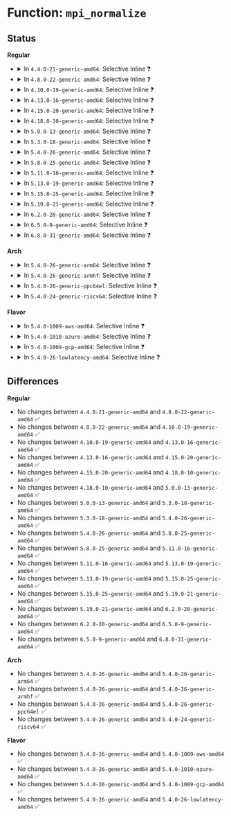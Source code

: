 # Function: <code>mpi_normalize</code>

## Status
<b>Regular</b>
<ul>
<li>
<details>
<summary>In <code>4.4.0-21-generic-amd64</code>: Selective Inline ❓</summary>

```c
void mpi_normalize(MPI a)
```

```json
{
  "name": "mpi_normalize",
  "collision_type": "Unique Global",
  "inline_type": "Selective",
  "funcs": [
    {
      "addr": 18446744071583134624,
      "name": "mpi_normalize",
      "external": true,
      "loc": "lib/mpi/mpi-bit.c:30",
      "file": "lib/mpi/mpi-bit.c",
      "inline": "not declared, inlined",
      "caller_inline": [
        "lib/mpi/mpi-bit.c:mpi_get_nbits"
      ],
      "caller_func": [
        "lib/mpi/mpi-cmp.c:mpi_cmp",
        "lib/mpi/mpi-cmp.c:mpi_cmp"
      ]
    }
  ],
  "symbols": [
    {
      "addr": 18446744071583134704,
      "name": "mpi_normalize",
      "section": ".text",
      "bind": "STB_GLOBAL",
      "size": 54
    }
  ]
}
```
</details>
</li>
<li>
<details>
<summary>In <code>4.8.0-22-generic-amd64</code>: Selective Inline ❓</summary>

```c
void mpi_normalize(MPI a)
```

```json
{
  "name": "mpi_normalize",
  "collision_type": "Unique Global",
  "inline_type": "Selective",
  "funcs": [
    {
      "addr": 18446744071583428416,
      "name": "mpi_normalize",
      "external": true,
      "loc": "lib/mpi/mpi-bit.c:30",
      "file": "lib/mpi/mpi-bit.c",
      "inline": "not declared, inlined",
      "caller_inline": [
        "lib/mpi/mpi-bit.c:mpi_get_nbits"
      ],
      "caller_func": [
        "lib/mpi/mpi-cmp.c:mpi_cmp",
        "lib/mpi/mpi-cmp.c:mpi_cmp"
      ]
    }
  ],
  "symbols": [
    {
      "addr": 18446744071583428496,
      "name": "mpi_normalize",
      "section": ".text",
      "bind": "STB_GLOBAL",
      "size": 54
    }
  ]
}
```
</details>
</li>
<li>
<details>
<summary>In <code>4.10.0-19-generic-amd64</code>: Selective Inline ❓</summary>

```c
void mpi_normalize(MPI a)
```

```json
{
  "name": "mpi_normalize",
  "collision_type": "Unique Global",
  "inline_type": "Selective",
  "funcs": [
    {
      "addr": 18446744071583554064,
      "name": "mpi_normalize",
      "external": true,
      "loc": "lib/mpi/mpi-bit.c:30",
      "file": "lib/mpi/mpi-bit.c",
      "inline": "not declared, inlined",
      "caller_inline": [
        "lib/mpi/mpi-bit.c:mpi_get_nbits"
      ],
      "caller_func": [
        "lib/mpi/mpi-cmp.c:mpi_cmp",
        "lib/mpi/mpi-cmp.c:mpi_cmp"
      ]
    }
  ],
  "symbols": [
    {
      "addr": 18446744071583554144,
      "name": "mpi_normalize",
      "section": ".text",
      "bind": "STB_GLOBAL",
      "size": 54
    }
  ]
}
```
</details>
</li>
<li>
<details>
<summary>In <code>4.13.0-16-generic-amd64</code>: Selective Inline ❓</summary>

```c
void mpi_normalize(MPI a)
```

```json
{
  "name": "mpi_normalize",
  "collision_type": "Unique Global",
  "inline_type": "Selective",
  "funcs": [
    {
      "addr": 18446744071583591680,
      "name": "mpi_normalize",
      "external": true,
      "loc": "lib/mpi/mpi-bit.c:30",
      "file": "lib/mpi/mpi-bit.c",
      "inline": "not declared, inlined",
      "caller_inline": [
        "lib/mpi/mpi-bit.c:mpi_get_nbits"
      ],
      "caller_func": [
        "lib/mpi/mpi-cmp.c:mpi_cmp",
        "lib/mpi/mpi-cmp.c:mpi_cmp"
      ]
    }
  ],
  "symbols": [
    {
      "addr": 18446744071583591760,
      "name": "mpi_normalize",
      "section": ".text",
      "bind": "STB_GLOBAL",
      "size": 54
    }
  ]
}
```
</details>
</li>
<li>
<details>
<summary>In <code>4.15.0-20-generic-amd64</code>: Selective Inline ❓</summary>

```c
void mpi_normalize(MPI a)
```

```json
{
  "name": "mpi_normalize",
  "collision_type": "Unique Global",
  "inline_type": "Selective",
  "funcs": [
    {
      "addr": 18446744071583837824,
      "name": "mpi_normalize",
      "external": true,
      "loc": "lib/mpi/mpi-bit.c:30",
      "file": "lib/mpi/mpi-bit.c",
      "inline": "not declared, inlined",
      "caller_inline": [
        "lib/mpi/mpi-bit.c:mpi_get_nbits"
      ],
      "caller_func": [
        "lib/mpi/mpi-cmp.c:mpi_cmp",
        "lib/mpi/mpi-cmp.c:mpi_cmp"
      ]
    }
  ],
  "symbols": [
    {
      "addr": 18446744071583837904,
      "name": "mpi_normalize",
      "section": ".text",
      "bind": "STB_GLOBAL",
      "size": 54
    }
  ]
}
```
</details>
</li>
<li>
<details>
<summary>In <code>4.18.0-10-generic-amd64</code>: Selective Inline ❓</summary>

```c
void mpi_normalize(MPI a)
```

```json
{
  "name": "mpi_normalize",
  "collision_type": "Unique Global",
  "inline_type": "Selective",
  "funcs": [
    {
      "addr": 18446744071584038400,
      "name": "mpi_normalize",
      "external": true,
      "loc": "lib/mpi/mpi-bit.c:30",
      "file": "lib/mpi/mpi-bit.c",
      "inline": "not declared, inlined",
      "caller_inline": [
        "lib/mpi/mpi-bit.c:mpi_get_nbits"
      ],
      "caller_func": [
        "lib/mpi/mpi-cmp.c:mpi_cmp",
        "lib/mpi/mpi-cmp.c:mpi_cmp"
      ]
    }
  ],
  "symbols": [
    {
      "addr": 18446744071584038496,
      "name": "mpi_normalize",
      "section": ".text",
      "bind": "STB_GLOBAL",
      "size": 49
    }
  ]
}
```
</details>
</li>
<li>
<details>
<summary>In <code>5.0.0-13-generic-amd64</code>: Selective Inline ❓</summary>

```c
void mpi_normalize(MPI a)
```

```json
{
  "name": "mpi_normalize",
  "collision_type": "Unique Global",
  "inline_type": "Selective",
  "funcs": [
    {
      "addr": 18446744071584121168,
      "name": "mpi_normalize",
      "external": true,
      "loc": "lib/mpi/mpi-bit.c:30",
      "file": "lib/mpi/mpi-bit.c",
      "inline": "not declared, inlined",
      "caller_inline": [
        "lib/mpi/mpi-bit.c:mpi_get_nbits"
      ],
      "caller_func": [
        "lib/mpi/mpi-cmp.c:mpi_cmp",
        "lib/mpi/mpi-cmp.c:mpi_cmp"
      ]
    }
  ],
  "symbols": [
    {
      "addr": 18446744071584121264,
      "name": "mpi_normalize",
      "section": ".text",
      "bind": "STB_GLOBAL",
      "size": 49
    }
  ]
}
```
</details>
</li>
<li>
<details>
<summary>In <code>5.3.0-18-generic-amd64</code>: Selective Inline ❓</summary>

```c
void mpi_normalize(MPI a)
```

```json
{
  "name": "mpi_normalize",
  "collision_type": "Unique Global",
  "inline_type": "Selective",
  "funcs": [
    {
      "addr": 18446744071584309920,
      "name": "mpi_normalize",
      "external": true,
      "loc": "lib/mpi/mpi-bit.c:30",
      "file": "lib/mpi/mpi-bit.c",
      "inline": "not declared, inlined",
      "caller_inline": [
        "lib/mpi/mpi-bit.c:mpi_get_nbits"
      ],
      "caller_func": [
        "lib/mpi/mpi-cmp.c:mpi_cmp",
        "lib/mpi/mpi-cmp.c:mpi_cmp"
      ]
    }
  ],
  "symbols": [
    {
      "addr": 18446744071584309984,
      "name": "mpi_normalize",
      "section": ".text",
      "bind": "STB_GLOBAL",
      "size": 33
    }
  ]
}
```
</details>
</li>
<li>
<details>
<summary>In <code>5.4.0-26-generic-amd64</code>: Selective Inline ❓</summary>

```c
void mpi_normalize(MPI a)
```

```json
{
  "name": "mpi_normalize",
  "collision_type": "Unique Global",
  "inline_type": "Selective",
  "funcs": [
    {
      "addr": 18446744071584444592,
      "name": "mpi_normalize",
      "external": true,
      "loc": "lib/mpi/mpi-bit.c:30",
      "file": "lib/mpi/mpi-bit.c",
      "inline": "not declared, inlined",
      "caller_inline": [
        "lib/mpi/mpi-bit.c:mpi_get_nbits"
      ],
      "caller_func": [
        "lib/mpi/mpi-cmp.c:mpi_cmp",
        "lib/mpi/mpi-cmp.c:mpi_cmp"
      ]
    }
  ],
  "symbols": [
    {
      "addr": 18446744071584444656,
      "name": "mpi_normalize",
      "section": ".text",
      "bind": "STB_GLOBAL",
      "size": 33
    }
  ]
}
```
</details>
</li>
<li>
<details>
<summary>In <code>5.8.0-25-generic-amd64</code>: Selective Inline ❓</summary>

```c
void mpi_normalize(MPI a)
```

```json
{
  "name": "mpi_normalize",
  "collision_type": "Unique Global",
  "inline_type": "Selective",
  "funcs": [
    {
      "addr": 18446744071585007968,
      "name": "mpi_normalize",
      "external": true,
      "loc": "lib/mpi/mpi-bit.c:30",
      "file": "lib/mpi/mpi-bit.c",
      "inline": "not declared, inlined",
      "caller_inline": [
        "lib/mpi/mpi-bit.c:mpi_get_nbits"
      ],
      "caller_func": [
        "lib/mpi/mpi-cmp.c:mpi_cmp",
        "lib/mpi/mpi-cmp.c:mpi_cmp"
      ]
    }
  ],
  "symbols": [
    {
      "addr": 18446744071585008032,
      "name": "mpi_normalize",
      "section": ".text",
      "bind": "STB_GLOBAL",
      "size": 34
    }
  ]
}
```
</details>
</li>
<li>
<details>
<summary>In <code>5.11.0-16-generic-amd64</code>: Selective Inline ❓</summary>

```c
void mpi_normalize(MPI a)
```

```json
{
  "name": "mpi_normalize",
  "collision_type": "Unique Global",
  "inline_type": "Selective",
  "funcs": [
    {
      "addr": 18446744071585147573,
      "name": "mpi_normalize",
      "external": true,
      "loc": "lib/mpi/mpi-bit.c:30",
      "file": "lib/mpi/mpi-bit.c",
      "inline": "not declared, inlined",
      "caller_inline": [
        "lib/mpi/mpi-bit.c:mpi_get_nbits"
      ],
      "caller_func": [
        "lib/mpi/mpicoder.c:mpi_scanval",
        "lib/mpi/mpi-cmp.c:do_mpi_cmp",
        "lib/mpi/mpi-cmp.c:do_mpi_cmp",
        "lib/mpi/mpi-sub-ui.c:mpi_sub_ui",
        "lib/mpi/mpi-mod.c:mpi_mod_barrett",
        "lib/mpi/mpi-mod.c:mpi_barrett_init"
      ]
    }
  ],
  "symbols": [
    {
      "addr": 18446744071585147248,
      "name": "mpi_normalize",
      "section": ".text",
      "bind": "STB_GLOBAL",
      "size": 44
    }
  ]
}
```
</details>
</li>
<li>
<details>
<summary>In <code>5.13.0-19-generic-amd64</code>: Selective Inline ❓</summary>

```c
void mpi_normalize(MPI a)
```

```json
{
  "name": "mpi_normalize",
  "collision_type": "Unique Global",
  "inline_type": "Selective",
  "funcs": [
    {
      "addr": 18446744071585028165,
      "name": "mpi_normalize",
      "external": true,
      "loc": "lib/mpi/mpi-bit.c:30",
      "file": "lib/mpi/mpi-bit.c",
      "inline": "not declared, inlined",
      "caller_inline": [
        "lib/mpi/mpi-bit.c:mpi_get_nbits"
      ],
      "caller_func": [
        "lib/mpi/mpicoder.c:mpi_scanval",
        "lib/mpi/mpi-cmp.c:do_mpi_cmp",
        "lib/mpi/mpi-cmp.c:do_mpi_cmp",
        "lib/mpi/mpi-sub-ui.c:mpi_sub_ui",
        "lib/mpi/mpi-mod.c:mpi_mod_barrett",
        "lib/mpi/mpi-mod.c:mpi_barrett_init"
      ]
    }
  ],
  "symbols": [
    {
      "addr": 18446744071585027840,
      "name": "mpi_normalize",
      "section": ".text",
      "bind": "STB_GLOBAL",
      "size": 44
    }
  ]
}
```
</details>
</li>
<li>
<details>
<summary>In <code>5.15.0-25-generic-amd64</code>: Selective Inline ❓</summary>

```c
void mpi_normalize(MPI a)
```

```json
{
  "name": "mpi_normalize",
  "collision_type": "Unique Global",
  "inline_type": "Selective",
  "funcs": [
    {
      "addr": 18446744071585471093,
      "name": "mpi_normalize",
      "external": true,
      "loc": "lib/mpi/mpi-bit.c:30",
      "file": "lib/mpi/mpi-bit.c",
      "inline": "not declared, inlined",
      "caller_inline": [
        "lib/mpi/mpi-bit.c:mpi_get_nbits"
      ],
      "caller_func": [
        "lib/mpi/mpicoder.c:mpi_scanval",
        "lib/mpi/mpi-cmp.c:do_mpi_cmp",
        "lib/mpi/mpi-cmp.c:do_mpi_cmp",
        "lib/mpi/mpi-sub-ui.c:mpi_sub_ui",
        "lib/mpi/mpi-mod.c:mpi_mod_barrett",
        "lib/mpi/mpi-mod.c:mpi_barrett_init"
      ]
    }
  ],
  "symbols": [
    {
      "addr": 18446744071585470768,
      "name": "mpi_normalize",
      "section": ".text",
      "bind": "STB_GLOBAL",
      "size": 44
    }
  ]
}
```
</details>
</li>
<li>
<details>
<summary>In <code>5.19.0-21-generic-amd64</code>: Selective Inline ❓</summary>

```c
void mpi_normalize(MPI a)
```

```json
{
  "name": "mpi_normalize",
  "collision_type": "Unique Global",
  "inline_type": "Selective",
  "funcs": [
    {
      "addr": 18446744071586614677,
      "name": "mpi_normalize",
      "external": true,
      "loc": "lib/mpi/mpi-bit.c:30",
      "file": "lib/mpi/mpi-bit.c",
      "inline": "not declared, inlined",
      "caller_inline": [
        "lib/mpi/mpi-bit.c:mpi_get_nbits"
      ],
      "caller_func": [
        "lib/mpi/mpicoder.c:mpi_scanval",
        "lib/mpi/mpi-cmp.c:do_mpi_cmp",
        "lib/mpi/mpi-cmp.c:do_mpi_cmp",
        "lib/mpi/mpi-sub-ui.c:mpi_sub_ui",
        "lib/mpi/mpi-mod.c:mpi_mod_barrett",
        "lib/mpi/mpi-mod.c:mpi_barrett_init"
      ]
    }
  ],
  "symbols": [
    {
      "addr": 18446744071586613776,
      "name": "mpi_normalize",
      "section": ".text",
      "bind": "STB_GLOBAL",
      "size": 56
    }
  ]
}
```
</details>
</li>
<li>
<details>
<summary>In <code>6.2.0-20-generic-amd64</code>: Selective Inline ❓</summary>

```c
void mpi_normalize(MPI a)
```

```json
{
  "name": "mpi_normalize",
  "collision_type": "Unique Global",
  "inline_type": "Selective",
  "funcs": [
    {
      "addr": 18446744071587856933,
      "name": "mpi_normalize",
      "external": true,
      "loc": "lib/mpi/mpi-bit.c:30",
      "file": "lib/mpi/mpi-bit.c",
      "inline": "not declared, inlined",
      "caller_inline": [
        "lib/mpi/mpi-bit.c:mpi_get_nbits"
      ],
      "caller_func": [
        "lib/mpi/mpicoder.c:mpi_scanval",
        "lib/mpi/mpi-cmp.c:do_mpi_cmp",
        "lib/mpi/mpi-cmp.c:do_mpi_cmp",
        "lib/mpi/mpi-sub-ui.c:mpi_sub_ui",
        "lib/mpi/mpi-mod.c:mpi_mod_barrett",
        "lib/mpi/mpi-mod.c:mpi_barrett_init"
      ]
    }
  ],
  "symbols": [
    {
      "addr": 18446744071587855952,
      "name": "mpi_normalize",
      "section": ".text",
      "bind": "STB_GLOBAL",
      "size": 56
    }
  ]
}
```
</details>
</li>
<li>
<details>
<summary>In <code>6.5.0-9-generic-amd64</code>: Selective Inline ❓</summary>

```c
void mpi_normalize(MPI a)
```

```json
{
  "name": "mpi_normalize",
  "collision_type": "Unique Global",
  "inline_type": "Selective",
  "funcs": [
    {
      "addr": 18446744071588128629,
      "name": "mpi_normalize",
      "external": true,
      "loc": "lib/mpi/mpi-bit.c:30",
      "file": "lib/mpi/mpi-bit.c",
      "inline": "not declared, inlined",
      "caller_inline": [
        "lib/mpi/mpi-bit.c:mpi_get_nbits"
      ],
      "caller_func": [
        "lib/mpi/mpicoder.c:mpi_scanval",
        "lib/mpi/mpi-cmp.c:do_mpi_cmp",
        "lib/mpi/mpi-cmp.c:do_mpi_cmp",
        "lib/mpi/mpi-sub-ui.c:mpi_sub_ui",
        "lib/mpi/mpi-mod.c:mpi_mod_barrett",
        "lib/mpi/mpi-mod.c:mpi_barrett_init"
      ]
    }
  ],
  "symbols": [
    {
      "addr": 18446744071588127600,
      "name": "mpi_normalize",
      "section": ".text",
      "bind": "STB_GLOBAL",
      "size": 56
    }
  ]
}
```
</details>
</li>
<li>
<details>
<summary>In <code>6.8.0-31-generic-amd64</code>: Selective Inline ❓</summary>

```c
void mpi_normalize(MPI a)
```

```json
{
  "name": "mpi_normalize",
  "collision_type": "Unique Global",
  "inline_type": "Selective",
  "funcs": [
    {
      "addr": 18446744071587697365,
      "name": "mpi_normalize",
      "external": true,
      "loc": "lib/crypto/mpi/mpi-bit.c:30",
      "file": "lib/crypto/mpi/mpi-bit.c",
      "inline": "not declared, inlined",
      "caller_inline": [
        "lib/crypto/mpi/mpi-bit.c:mpi_get_nbits"
      ],
      "caller_func": [
        "lib/crypto/mpi/mpicoder.c:mpi_scanval",
        "lib/crypto/mpi/mpi-cmp.c:do_mpi_cmp",
        "lib/crypto/mpi/mpi-cmp.c:do_mpi_cmp",
        "lib/crypto/mpi/mpi-sub-ui.c:mpi_sub_ui",
        "lib/crypto/mpi/mpi-mod.c:mpi_mod_barrett",
        "lib/crypto/mpi/mpi-mod.c:mpi_barrett_init"
      ]
    }
  ],
  "symbols": [
    {
      "addr": 18446744071587696336,
      "name": "mpi_normalize",
      "section": ".text",
      "bind": "STB_GLOBAL",
      "size": 56
    }
  ]
}
```
</details>
</li>
</ul>
<b>Arch</b>
<ul>
<li>
<details>
<summary>In <code>5.4.0-26-generic-arm64</code>: Selective Inline ❓</summary>

```c
void mpi_normalize(MPI a)
```

```json
{
  "name": "mpi_normalize",
  "collision_type": "Unique Global",
  "inline_type": "Selective",
  "funcs": [
    {
      "addr": 18446603336496330992,
      "name": "mpi_normalize",
      "external": true,
      "loc": "lib/mpi/mpi-bit.c:30",
      "file": "lib/mpi/mpi-bit.c",
      "inline": "not declared, inlined",
      "caller_inline": [
        "lib/mpi/mpi-bit.c:mpi_get_nbits"
      ],
      "caller_func": [
        "lib/mpi/mpi-cmp.c:mpi_cmp",
        "lib/mpi/mpi-cmp.c:mpi_cmp"
      ]
    }
  ],
  "symbols": [
    {
      "addr": 18446603336496331064,
      "name": "mpi_normalize",
      "section": ".text",
      "bind": "STB_GLOBAL",
      "size": 48
    }
  ]
}
```
</details>
</li>
<li>
<details>
<summary>In <code>5.4.0-26-generic-armhf</code>: Selective Inline ❓</summary>

```c
void mpi_normalize(MPI a)
```

```json
{
  "name": "mpi_normalize",
  "collision_type": "Unique Global",
  "inline_type": "Selective",
  "funcs": [
    {
      "addr": 3229664172,
      "name": "mpi_normalize",
      "external": true,
      "loc": "lib/mpi/mpi-bit.c:30",
      "file": "lib/mpi/mpi-bit.c",
      "inline": "not declared, inlined",
      "caller_inline": [
        "lib/mpi/mpi-bit.c:mpi_get_nbits"
      ],
      "caller_func": [
        "lib/mpi/mpi-cmp.c:mpi_cmp",
        "lib/mpi/mpi-cmp.c:mpi_cmp"
      ]
    }
  ],
  "symbols": [
    {
      "addr": 3229664248,
      "name": "mpi_normalize",
      "section": ".text",
      "bind": "STB_GLOBAL",
      "size": 64
    }
  ]
}
```
</details>
</li>
<li>
<details>
<summary>In <code>5.4.0-26-generic-ppc64el</code>: Selective Inline ❓</summary>

```c
void mpi_normalize(MPI a)
```

```json
{
  "name": "mpi_normalize",
  "collision_type": "Unique Global",
  "inline_type": "Selective",
  "funcs": [
    {
      "addr": 13835058055290651200,
      "name": "mpi_normalize",
      "external": true,
      "loc": "lib/mpi/mpi-bit.c:30",
      "file": "lib/mpi/mpi-bit.c",
      "inline": "not declared, inlined",
      "caller_inline": [
        "lib/mpi/mpi-bit.c:mpi_get_nbits"
      ],
      "caller_func": [
        "lib/mpi/mpi-cmp.c:mpi_cmp",
        "lib/mpi/mpi-cmp.c:mpi_cmp"
      ]
    }
  ],
  "symbols": [
    {
      "addr": 13835058055290651328,
      "name": "mpi_normalize",
      "section": ".text",
      "bind": "STB_GLOBAL",
      "size": 72
    }
  ]
}
```
</details>
</li>
<li>
<details>
<summary>In <code>5.4.0-24-generic-riscv64</code>: Selective Inline ❓</summary>

```c
void mpi_normalize(MPI a)
```

```json
{
  "name": "mpi_normalize",
  "collision_type": "Unique Global",
  "inline_type": "Selective",
  "funcs": [
    {
      "addr": 18446743936275382184,
      "name": "mpi_normalize",
      "external": true,
      "loc": "lib/mpi/mpi-bit.c:30",
      "file": "lib/mpi/mpi-bit.c",
      "inline": "not declared, inlined",
      "caller_inline": [
        "lib/mpi/mpi-bit.c:mpi_get_nbits"
      ],
      "caller_func": [
        "lib/mpi/mpi-cmp.c:mpi_cmp",
        "lib/mpi/mpi-cmp.c:mpi_cmp"
      ]
    }
  ],
  "symbols": [
    {
      "addr": 18446743936275382304,
      "name": "mpi_normalize",
      "section": ".text",
      "bind": "STB_GLOBAL",
      "size": 40
    }
  ]
}
```
</details>
</li>
</ul>
<b>Flavor</b>
<ul>
<li>
<details>
<summary>In <code>5.4.0-1009-aws-amd64</code>: Selective Inline ❓</summary>

```c
void mpi_normalize(MPI a)
```

```json
{
  "name": "mpi_normalize",
  "collision_type": "Unique Global",
  "inline_type": "Selective",
  "funcs": [
    {
      "addr": 18446744071584413328,
      "name": "mpi_normalize",
      "external": true,
      "loc": "lib/mpi/mpi-bit.c:30",
      "file": "lib/mpi/mpi-bit.c",
      "inline": "not declared, inlined",
      "caller_inline": [
        "lib/mpi/mpi-bit.c:mpi_get_nbits"
      ],
      "caller_func": [
        "lib/mpi/mpi-cmp.c:mpi_cmp",
        "lib/mpi/mpi-cmp.c:mpi_cmp"
      ]
    }
  ],
  "symbols": [
    {
      "addr": 18446744071584413392,
      "name": "mpi_normalize",
      "section": ".text",
      "bind": "STB_GLOBAL",
      "size": 33
    }
  ]
}
```
</details>
</li>
<li>
<details>
<summary>In <code>5.4.0-1010-azure-amd64</code>: Selective Inline ❓</summary>

```c
void mpi_normalize(MPI a)
```

```json
{
  "name": "mpi_normalize",
  "collision_type": "Unique Global",
  "inline_type": "Selective",
  "funcs": [
    {
      "addr": 18446744071584348528,
      "name": "mpi_normalize",
      "external": true,
      "loc": "lib/mpi/mpi-bit.c:30",
      "file": "lib/mpi/mpi-bit.c",
      "inline": "not declared, inlined",
      "caller_inline": [
        "lib/mpi/mpi-bit.c:mpi_get_nbits"
      ],
      "caller_func": [
        "lib/mpi/mpi-cmp.c:mpi_cmp",
        "lib/mpi/mpi-cmp.c:mpi_cmp"
      ]
    }
  ],
  "symbols": [
    {
      "addr": 18446744071584348592,
      "name": "mpi_normalize",
      "section": ".text",
      "bind": "STB_GLOBAL",
      "size": 33
    }
  ]
}
```
</details>
</li>
<li>
<details>
<summary>In <code>5.4.0-1009-gcp-amd64</code>: Selective Inline ❓</summary>

```c
void mpi_normalize(MPI a)
```

```json
{
  "name": "mpi_normalize",
  "collision_type": "Unique Global",
  "inline_type": "Selective",
  "funcs": [
    {
      "addr": 18446744071584396240,
      "name": "mpi_normalize",
      "external": true,
      "loc": "lib/mpi/mpi-bit.c:30",
      "file": "lib/mpi/mpi-bit.c",
      "inline": "not declared, inlined",
      "caller_inline": [
        "lib/mpi/mpi-bit.c:mpi_get_nbits"
      ],
      "caller_func": [
        "lib/mpi/mpi-cmp.c:mpi_cmp",
        "lib/mpi/mpi-cmp.c:mpi_cmp"
      ]
    }
  ],
  "symbols": [
    {
      "addr": 18446744071584396304,
      "name": "mpi_normalize",
      "section": ".text",
      "bind": "STB_GLOBAL",
      "size": 33
    }
  ]
}
```
</details>
</li>
<li>
<details>
<summary>In <code>5.4.0-26-lowlatency-amd64</code>: Selective Inline ❓</summary>

```c
void mpi_normalize(MPI a)
```

```json
{
  "name": "mpi_normalize",
  "collision_type": "Unique Global",
  "inline_type": "Selective",
  "funcs": [
    {
      "addr": 18446744071584502304,
      "name": "mpi_normalize",
      "external": true,
      "loc": "lib/mpi/mpi-bit.c:30",
      "file": "lib/mpi/mpi-bit.c",
      "inline": "not declared, inlined",
      "caller_inline": [
        "lib/mpi/mpi-bit.c:mpi_get_nbits"
      ],
      "caller_func": [
        "lib/mpi/mpi-cmp.c:mpi_cmp",
        "lib/mpi/mpi-cmp.c:mpi_cmp"
      ]
    }
  ],
  "symbols": [
    {
      "addr": 18446744071584502368,
      "name": "mpi_normalize",
      "section": ".text",
      "bind": "STB_GLOBAL",
      "size": 33
    }
  ]
}
```
</details>
</li>
</ul>

## Differences
<b>Regular</b>
<ul>
<li>
No changes between <code>4.4.0-21-generic-amd64</code> and <code>4.8.0-22-generic-amd64</code> ✅
</li>
<li>
No changes between <code>4.8.0-22-generic-amd64</code> and <code>4.10.0-19-generic-amd64</code> ✅
</li>
<li>
No changes between <code>4.10.0-19-generic-amd64</code> and <code>4.13.0-16-generic-amd64</code> ✅
</li>
<li>
No changes between <code>4.13.0-16-generic-amd64</code> and <code>4.15.0-20-generic-amd64</code> ✅
</li>
<li>
No changes between <code>4.15.0-20-generic-amd64</code> and <code>4.18.0-10-generic-amd64</code> ✅
</li>
<li>
No changes between <code>4.18.0-10-generic-amd64</code> and <code>5.0.0-13-generic-amd64</code> ✅
</li>
<li>
No changes between <code>5.0.0-13-generic-amd64</code> and <code>5.3.0-18-generic-amd64</code> ✅
</li>
<li>
No changes between <code>5.3.0-18-generic-amd64</code> and <code>5.4.0-26-generic-amd64</code> ✅
</li>
<li>
No changes between <code>5.4.0-26-generic-amd64</code> and <code>5.8.0-25-generic-amd64</code> ✅
</li>
<li>
No changes between <code>5.8.0-25-generic-amd64</code> and <code>5.11.0-16-generic-amd64</code> ✅
</li>
<li>
No changes between <code>5.11.0-16-generic-amd64</code> and <code>5.13.0-19-generic-amd64</code> ✅
</li>
<li>
No changes between <code>5.13.0-19-generic-amd64</code> and <code>5.15.0-25-generic-amd64</code> ✅
</li>
<li>
No changes between <code>5.15.0-25-generic-amd64</code> and <code>5.19.0-21-generic-amd64</code> ✅
</li>
<li>
No changes between <code>5.19.0-21-generic-amd64</code> and <code>6.2.0-20-generic-amd64</code> ✅
</li>
<li>
No changes between <code>6.2.0-20-generic-amd64</code> and <code>6.5.0-9-generic-amd64</code> ✅
</li>
<li>
No changes between <code>6.5.0-9-generic-amd64</code> and <code>6.8.0-31-generic-amd64</code> ✅
</li>
</ul>
<b>Arch</b>
<ul>
<li>
No changes between <code>5.4.0-26-generic-amd64</code> and <code>5.4.0-26-generic-arm64</code> ✅
</li>
<li>
No changes between <code>5.4.0-26-generic-amd64</code> and <code>5.4.0-26-generic-armhf</code> ✅
</li>
<li>
No changes between <code>5.4.0-26-generic-amd64</code> and <code>5.4.0-26-generic-ppc64el</code> ✅
</li>
<li>
No changes between <code>5.4.0-26-generic-amd64</code> and <code>5.4.0-24-generic-riscv64</code> ✅
</li>
</ul>
<b>Flavor</b>
<ul>
<li>
No changes between <code>5.4.0-26-generic-amd64</code> and <code>5.4.0-1009-aws-amd64</code> ✅
</li>
<li>
No changes between <code>5.4.0-26-generic-amd64</code> and <code>5.4.0-1010-azure-amd64</code> ✅
</li>
<li>
No changes between <code>5.4.0-26-generic-amd64</code> and <code>5.4.0-1009-gcp-amd64</code> ✅
</li>
<li>
No changes between <code>5.4.0-26-generic-amd64</code> and <code>5.4.0-26-lowlatency-amd64</code> ✅
</li>
</ul>
